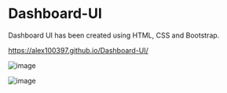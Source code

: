 # Dashboard-UI

Dashboard UI has been created using HTML, CSS and Bootstrap.

https://alex100397.github.io/Dashboard-UI/

![image](https://user-images.githubusercontent.com/25037145/198997924-cc07d571-2f89-48bf-b057-6617dff742cc.png)

![image](https://user-images.githubusercontent.com/25037145/198998067-f41b4bbb-ceab-453e-a85c-54bd8ed95757.png)

